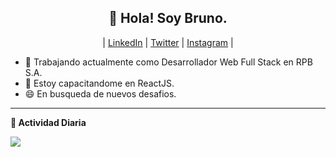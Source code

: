 <h2 align="center">👋 Hola! Soy Bruno.</h2>
<p align="center"> |
  <a href="https://www.linkedin.com/in/reybruno-m">LinkedIn</a> |
  <a href="https://twitter.com/reybruno_m">Twitter</a> |
  <a href="https://www.instagram.com/reybruno.m">Instagram</a> |
</p>

- 🔭 Trabajando actualmente como Desarrollador Web Full Stack en RPB S.A.
- 🌱 Estoy capacitandome en ReactJS.
- 😄 En busqueda de nuevos desafios.

-------

**📝 Actividad Diaria**

<a href="https://wakatime.com"><img src="https://wakatime.com/share/@c8ca8fdd-9e2f-4de2-a277-ed5401866cea/5d171652-4152-45d8-a599-86305a07cacf.png" /></a>
